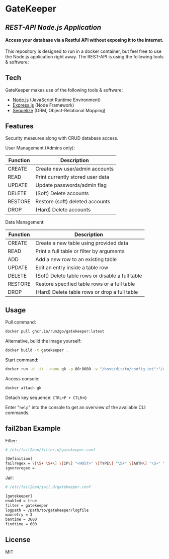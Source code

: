 # GateKeeper
## _REST-API Node.js Application_
#### Access your database via a Restful API without exposing it to the internet.

This repository is designed to run in a docker container, but feel free to use the Node.js application right away.
The REST-API is using the following tools & software:

## Tech
GateKeeper makes use of the following tools & software:

- [Node.js] (JavaScript Runtime Environment)
- [Express.js] (Node Framework)
- [Sequelize] (ORM, Object-Relational Mapping)


## Features
Security measures along with CRUD database access.


User Management (Admins only):

| Function | Description |
| ------ | ------ |
| CREATE | Create new user/admin accounts |
| READ | Print currently stored user data |
| UPDATE | Update passwords/admin flag |
| DELETE | (Soft) Delete accounts |
| RESTORE | Restore (soft) deleted accounts |
| DROP | (Hard) Delete accounts |


Data Management:

| Function | Description |
| ------ | ------ |
| CREATE | Create a new table using provided data |
| READ | Print a full table or filter by arguments |
| ADD | Add a new row to an existing table |
| UPDATE | Edit an entry inside a table row |
| DELETE | (Soft) Delete table rows or disable a full table |
| RESTORE | Restore specified table rows or a full table |
| DROP | (Hard) Delete table rows or drop a full table |


## Usage
Pull command:
```sh
docker pull ghcr.io/run2go/gatekeeper:latest
```

Alternative, build the image yourself:
```sh
docker build -t gatekeeper .
```

Start command:
```sh
docker run -d -it --name gk -p 80:8080 -v "/host/dir/to/config.ini":"/app/config.ini" gatekeeper
```

Access console:
```sh
docker attach gk
```

Detach key sequence:
`CTRL+P + CTLR+Q `


Enter "`help`" into the console to get an overview of the available CLI commands.


## fail2ban Example

Filter:
```sh
# /etc/fail2ban/filter.d/gatekeeper.conf

[Definition]
failregex = \[\S+ \S+\] \[IP\] "<HOST>" \[TYPE\] "\S+" \[AUTH\] "\S+" \[USER-AGENT\] "\S+" \[CONTENT-TYPE\] "\S+" \[STATUS\] "((?!200)\d{3})"
ignoreregex =
```

Jail:
```sh
# /etc/fail2ban/jail.d/gatekeeper.conf

[gatekeeper]
enabled = true
filter = gatekeeper
logpath = /path/to/gatekeeper/logfile
maxretry = 3
bantime = 3600
findtime = 600
```


## License

MIT

[//]: #
   [node.js]: <http://nodejs.org>
   [express.js]: <http://expressjs.com>
   [sequelize]: <http://sequelize.org>
